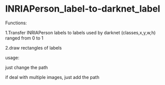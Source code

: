 # INRIAPerson_label-to-darknet_label

Functions:

1.Transfer INRIAPerson labels to labels used by darknet (classes,x,y,w,h)  ranged from 0 to 1

2.draw rectangles of labels

usage:

just change the path

if deal with multiple images, just add the path
